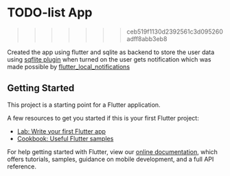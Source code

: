 # TODO-list App
>>>>>>> ceb519f1130d2392561c3d095260adff8abb3eb8

Created the app using flutter and sqlite as backend to store the user data using [sqflite plugin](https://pub.dev/packages/sqflite)
when turned on the user gets notification which was made possible by [flutter_local_notifications](https://pub.dev/packages/flutter_local_notifications)

## Getting Started

This project is a starting point for a Flutter application.

A few resources to get you started if this is your first Flutter project:

- [Lab: Write your first Flutter app](https://flutter.dev/docs/get-started/codelab)
- [Cookbook: Useful Flutter samples](https://flutter.dev/docs/cookbook)

For help getting started with Flutter, view our
[online documentation](https://flutter.dev/docs), which offers tutorials,
samples, guidance on mobile development, and a full API reference.
